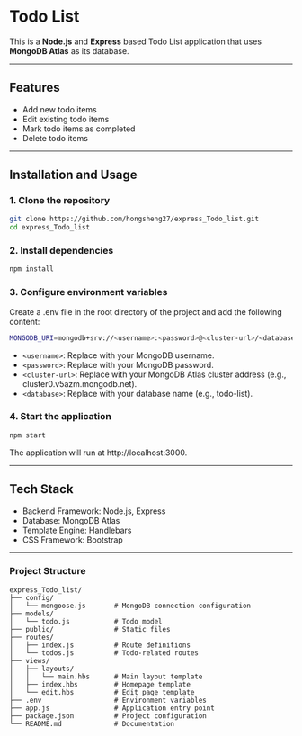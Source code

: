 # Todo List

This is a **Node.js** and **Express** based Todo List application that uses **MongoDB Atlas** as its database.

---

## Features

- Add new todo items
- Edit existing todo items
- Mark todo items as completed
- Delete todo items

---

## Installation and Usage

### 1. Clone the repository

```bash
git clone https://github.com/hongsheng27/express_Todo_list.git
cd express_Todo_list
```

### 2. Install dependencies

```bash
npm install
```

### 3. Configure environment variables

Create a .env file in the root directory of the project and add the following content:

```bash
MONGODB_URI=mongodb+srv://<username>:<password>@<cluster-url>/<database>?retryWrites=true&w=majority
```

- `<username>`: Replace with your MongoDB username.
- `<password>`: Replace with your MongoDB password.
- `<cluster-url>`: Replace with your MongoDB Atlas cluster address (e.g., cluster0.v5azm.mongodb.net).
- `<database>`: Replace with your database name (e.g., todo-list).

### 4. Start the application

```bash
npm start
```

The application will run at http://localhost:3000.

---

## Tech Stack

- Backend Framework: Node.js, Express
- Database: MongoDB Atlas
- Template Engine: Handlebars
- CSS Framework: Bootstrap

---

### Project Structure

```
express_Todo_list/
├── config/
│   └── mongoose.js       # MongoDB connection configuration
├── models/
│   └── todo.js           # Todo model
├── public/               # Static files
├── routes/
│   ├── index.js          # Route definitions
│   └── todos.js          # Todo-related routes
├── views/
│   ├── layouts/
│   │   └── main.hbs      # Main layout template
│   ├── index.hbs         # Homepage template
│   └── edit.hbs          # Edit page template
├── .env                  # Environment variables
├── app.js                # Application entry point
├── package.json          # Project configuration
└── README.md             # Documentation
```
